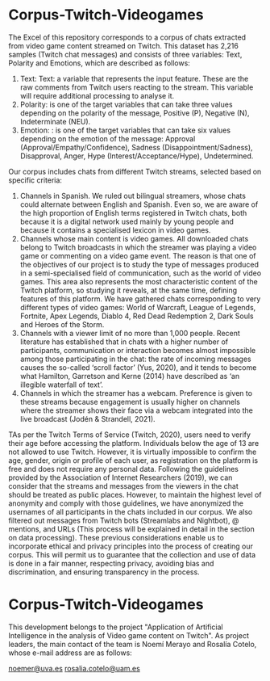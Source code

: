 # Corpus-Twitch-Videogames

The Excel of this repository corresponds to a corpus of chats extracted from video game content streamed on Twitch. This dataset has 2,216 samples (Twitch chat messages) and consists of three variables: Text, Polarity and Emotions, which are described as follows:

1. Text: Text: a variable that represents the input feature. These are the raw comments from Twitch users reacting to the stream. This variable will require additional processing to analyse it.
2. Polarity: is one of the target variables that can take three values depending on the polarity of the message, Positive (P), Negative (N), Indeterminate (NEU).
3. Emotion: : is one of the target variables that can take six values depending on the emotion of the message: Approval (Approval/Empathy/Confidence), Sadness (Disappointment/Sadness), Disapproval, Anger,  Hype (Interest/Acceptance/Hype), Undetermined.

Our corpus includes chats from different Twitch streams, selected based on specific criteria:

1. Channels in Spanish. We ruled out bilingual streamers, whose chats could alternate between English and Spanish. Even so, we are aware of the high proportion of English terms registered in Twitch chats, both because it is a digital network used mainly by young people and because it contains a specialised lexicon in video games.
2. Channels whose main content is video games. All downloaded chats belong to Twitch broadcasts in which the streamer was playing a video game or commenting on a video game event. The reason is that one of the objectives of our project is to study the type of messages produced in a semi-specialised field of communication, such as the world of video games. This area also represents the most characteristic content of the Twitch platform, so studying it reveals, at the same time, defining features of this platform. We have gathered chats corresponding to very different types of video games: World of Warcraft, League of Legends, Fortnite, Apex Legends, Diablo 4, Red Dead Redemption 2, Dark Souls and Heroes of the Storm.
3. Channels with a viewer limit of no more than 1,000 people. Recent literature has established that in chats with a higher number of participants, communication or interaction becomes almost impossible among those participating in the chat: the rate of incoming messages causes the so-called ‘scroll factor’ (Yus, 2020), and it tends to become what Hamilton, Garretson and Kerne (2014) have described as ‘an illegible waterfall of text’.
4. Channels in which the streamer has a webcam. Preference is given to these streams because engagement is usually higher on channels where the streamer shows their face via a webcam integrated into the live broadcast (Jodén & Strandell, 2021). 

TAs per the Twitch Terms of Service (Twitch, 2020), users need to verify their age before accessing the platform. Individuals below the age of 13 are not allowed to use Twitch. However, it is virtually impossible to confirm the age, gender, origin or profile of each user, as registration on the platform is free and does not require any personal data. Following the guidelines provided by the Association of Internet Researchers (2019), we can consider that the streams and messages from the viewers in the chat should be treated as public places. However, to maintain the highest level of anonymity and comply with those guidelines, we have anonymized the usernames of all participants in the chats included in our corpus. We also filtered out messages from Twitch bots (Streamlabs and Nightbot), @ mentions, and URLs (This process will be explained in detail in the section on data processing). These previous considerations enable us to incorporate ethical and privacy principles into the process of creating our corpus. This will permit us to guarantee that the collection and use of data is done in a fair manner, respecting privacy, avoiding bias and discrimination, and ensuring transparency in the process.

# Corpus-Twitch-Videogames

This development belongs to the project "Application of Artificial Intelligence in the analysis of Video game content on Twitch". As project leaders, the main contact of the team is Noemí Merayo and Rosalía Cotelo, whose e-mail address are as follows:

noemer@uva.es
rosalia.cotelo@uam.es


